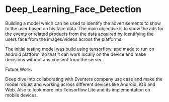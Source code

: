 # Deep_Learning_Face_Detection

Building a model which can be used to identify the advertisements to show to the user based on his face data. The main objective is to show the ads for the events or related products from the data acquired by identifying the users face from the images/videos across the platforms. 



The initial testing model was build using tensorflow, and made to run on android platform, so that it can work locally on the device and make decisions without any consent from the server.



Future Work:

Deep dive into collaborating with Eventers company use case and make the model robust and working across different devices like Android, iOS and Web. Also to look more into Tensorflow Lite and its implementation on mobile devices.
